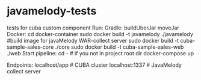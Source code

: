 # javamelody-tests
tests for cuba custom component
Run:
  Gradle: 
    buildUberJar
    moveJar
  Docker:
    cd docker-container
    sudo docker build -t javamelody ./javamelody #build image for javaMelody WAR-collect server
    sudo docker build -t cuba-sample-sales-core ./core
    sudo docker build -t cuba-sample-sales-web ./web
  Start pipeline:
    cd - # if you not in project root dir
    docker-compose up
    
Endpoints: 
  localhost/app # CUBA cluster
  localhost:1337 # JavaMelody collect server
  
 
 
